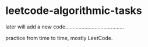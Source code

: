 # leetcode-algorithmic-tasks

later will add a new code........................................

practice from time to time,
mostly LeetCode.


